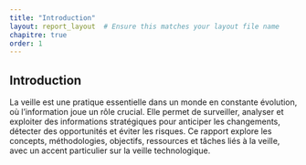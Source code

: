 ```yaml
---
title: "Introduction"
layout: report_layout  # Ensure this matches your layout file name
chapitre: true
order: 1
---
```


## Introduction
La veille est une pratique essentielle dans un monde en constante évolution, où l’information joue un rôle crucial. Elle permet de surveiller, analyser et exploiter des informations stratégiques pour anticiper les changements, détecter des opportunités et éviter les risques. Ce rapport explore les concepts, méthodologies, objectifs, ressources et tâches liés à la veille, avec un accent particulier sur la veille technologique.
